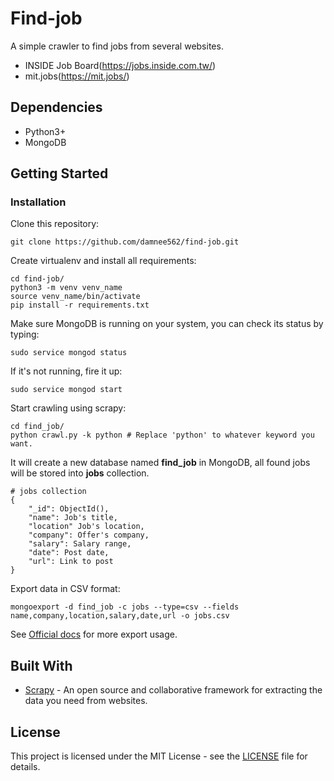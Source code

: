 # Find-job
A simple crawler to find jobs from several websites.
* INSIDE Job Board(https://jobs.inside.com.tw/)
* mit.jobs(https://mit.jobs/)

## Dependencies
* Python3+
* MongoDB

## Getting Started
### Installation
Clone this repository:

    git clone https://github.com/damnee562/find-job.git

Create virtualenv and install all requirements:

    cd find-job/
    python3 -m venv venv_name
    source venv_name/bin/activate
    pip install -r requirements.txt

Make sure MongoDB is running on your system, you can check its status by typing:

    sudo service mongod status

If it's not running, fire it up:

    sudo service mongod start

Start crawling using scrapy:

    cd find_job/
    python crawl.py -k python # Replace 'python' to whatever keyword you want.

It will create a new database named **find_job** in MongoDB, all found jobs will be stored into **jobs** collection.

    # jobs collection
    {
        "_id": ObjectId(),
        "name": Job's title,
        "location" Job's location,
        "company": Offer's company,
        "salary": Salary range,
        "date": Post date,
        "url": Link to post
    }

Export data in CSV format:

    mongoexport -d find_job -c jobs --type=csv --fields name,company,location,salary,date,url -o jobs.csv

See [Official docs](https://docs.mongodb.com/manual/reference/program/mongoexport/) for more export usage.

## Built With
* [Scrapy](https://scrapy.org/) - An open source and collaborative framework for extracting the data you need from websites.

## License
This project is licensed under the MIT License - see the [LICENSE](LICENSE) file for details.

